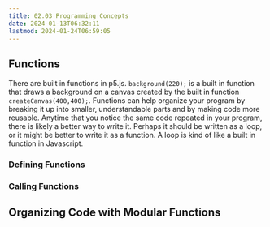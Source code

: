 ```yaml
---
title: 02.03 Programming Concepts
date: 2024-01-13T06:32:11
lastmod: 2024-01-24T06:59:05
---
```


## Functions

There are built in functions in p5.js. `background(220);` is a built in function that draws a background on a canvas created by the built in function `createCanvas(400,400);`. Functions can help organize your program by breaking it up into smaller, understandable parts and by making code more reusable. Anytime that you notice the same code repeated in your program, there is likely a better way to write it. Perhaps it should be written as a loop, or it might be better to write it as a function. A loop is kind of like a built in function in Javascript.

### Defining Functions

### Calling Functions

## Organizing Code with Modular Functions
